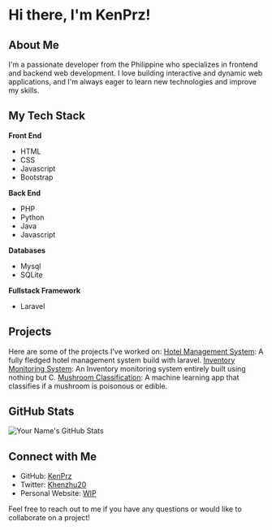 # Hi there, I'm KenPrz!

## About Me
I'm a passionate developer from the Philippine who specializes in frontend and backend web development. I love building interactive and dynamic web applications, and I'm always eager to learn new technologies and improve my skills.

## My Tech Stack
**Front End**
- HTML
- CSS
- Javascript
- Bootstrap

**Back End**
- PHP
- Python
- Java
- Javascript

**Databases**
- Mysql
- SQLite

**Fullstack Framework**
- Laravel

## Projects
Here are some of the projects I've worked on:
[Hotel Management System]([link-to-project1](https://github.com/KenPrz/hotel-management-system)): A fully fledged hotel management system build with laravel.
[Inventory Monitoring System]([link-to-project2](https://github.com/KenPrz/Inventory)): An Inventory monitoring system entirely built using nothing but C.
[Mushroom Classification]([link-to-project3](https://github.com/KenPrz/Mushroom-Classifier-using-python)): A machine learning app that classifies if a mushroom is poisonous or edible.

## GitHub Stats
![Your Name's GitHub Stats](https://github-readme-stats.vercel.app/api?username=your-username&show_icons=true&count_private=true&hide=stars&theme=dark)

## Connect with Me
- GitHub: [KenPrz](https://github.com/KenPrz)
- Twitter: [Khenzhu20](https://twitter.com/Khenzhu20)
- Personal Website: [WIP](https://www.google.com)

Feel free to reach out to me if you have any questions or would like to collaborate on a project!
